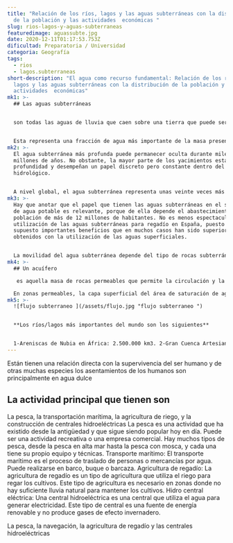 ```yaml
---
title: "Relación de los ríos, lagos y las aguas subterráneas con la distribución
  de la población y las actividades  económicas "
slug: rios-lagos-y-aguas-subterraneas
featuredimage: aguassubte.jpg
date: 2020-12-11T01:17:53.753Z
dificultad: Preparatoria / Universidad
categoria: Geografía
tags:
  - rios
  - lagos.subterraneas
short-description: "El agua como recurso fundamental: Relación de los ríos,
  lagos y las aguas subterráneas con la distribución de la población y las
  actividades  económicas"
mk1: >-
  ## Las aguas subterráneas 


  son todas las aguas de lluvia que caen sobre una tierra que puede ser penetrada por algún líquido, que en esta luego va descendiendo lentamente por la acción de la gravedad, hasta que se encubre algún terreno


  Esta representa una fracción de agua más importante de la masa presente en los continentes, bajo la tierra, ya sea en el subsuelo
mk2: >-
  El agua subterránea más profunda puede permanecer oculta durante miles o
  millones de años. No obstante, la mayor parte de los yacimientos están a poca
  profundidad y desempeñan un papel discreto pero constante dentro del ciclo
  hidrológico.


  A nivel global, el agua subterránea representa unas veinte veces más que el total de las aguas superficiales de todos los continentes e islas, de ahí la importancia de esta agua como reserva y como recurso de agua dulce. Además, tiene un importante papel en la naturaleza. El efecto de la gran reserva de agua respecto al flujo anual, es esencial para mantener el caudal de base de muchos ríos y la humedad del suelo en las riberas y áreas bajas
mk3: >-
  Hay que anotar que el papel que tienen las aguas subterráneas en el suministro
  de agua potable es relevante, porque de ella depende el abastecimiento a una
  población de más de 12 millones de habitantes. No es menos espectacular la
  utilización de las aguas subterráneas para regadío en España, puesto que ha
  supuesto importantes beneficios que en muchos casos han sido superiores a los
  obtenidos con la utilización de las aguas superficiales.


  La movilidad del agua subterránea depende del tipo de rocas subterráneas en cada lugar. Las capas permeables saturadas capaces de aportar un suministro útil de agua son conocidas como acuíferos, y suelen estar formadas por arenas, gravas, calizas o basaltos. Otras capas, como las arcillas, pizarras, morrenas glaciares y limos tienden a reducir el flujo del agua subterránea. Las rocas impermeables son llamadas acuifugas o rocas basamentarias.
mk4: >-
  ## Un acuífero

   es aquella masa de rocas permeables que permite la circulación y la acumulación del agua subterránea en sus poros o grietas. Las rocas almacén pueden ser de materiales muy variados como gravas y areniscas poco cementadas (antiguos sedimentos marinos, de río, playa, eólicos), limos, ciertos tipos de arcilla, calizas agrietadas, e incluso formaciones volcánicas. El nivel superior del agua subterránea se denomina tabla de agua, que en el caso de un acuífero libre corresponde al nivel freático.

  En zonas permeables, la capa superficial del área de saturación de agua se llama nivel freático. Cuando en lugares muy poblados o zonas áridas muy irrigadas se extrae agua del subsuelo en demasía, el nivel freático puede descender con gran rapidez, haciendo que sea imposible acceder a él, aún recurriendo a pozos muy profundos
mk5: >-
  ![flujo subterraneo ](/assets/flujo.jpg "flujo subterraneo ")


  **Los ríos/lagos más importantes del mundo son los siguientes** 


  1-Areniscas de Nubia en África: 2.500.000 km3. 2-Gran Cuenca Artesiana en Australia: 1.750.000 km3. 3- Acuífero Guaraní en Argentina, Brasil, Uruguay y Paraguay: 1.200.000 km3. 4- Norte del Sahara en África: 1.030.000 km3. 5- Cuenca de Taoudeni en África: 800.000 km3. 6- Cuenca de Murzuq en África: 800.000 km3. 7- Cuenca del Yllurmeden en África: 525.000 km3. 8- Acuífero Ogallala en Estados Unidos: 450.000 km 3. 9- Canning Officer en Australia: 450.000 km 3.8. 10- Acuífero Saudí en Asia: 160.000 km 3
---
```



Están tienen una relación directa con la supervivencia del ser humano y de otras muchas especies los asentamientos de los humanos son principalmente en agua dulce 

## La actividad principal que tienen son 

La pesca, la transportación marítima, la agricultura de riego, y la construcción de centrales hidroeléctricas  La pesca es una actividad que ha existido desde la antigüedad y que sigue siendo popular hoy en día. Puede ser una actividad recreativa o una empresa comercial. Hay muchos tipos de pesca, desde la pesca en alta mar hasta la pesca con mosca, y cada una tiene su propio equipo y técnicas. Transporte marítimo: El transporte marítimo es el proceso de traslado de personas o mercancías por agua. Puede realizarse en barco, buque o barcaza. Agricultura de regadío: La agricultura de regadío es un tipo de agricultura que utiliza el riego para regar los cultivos. Este tipo de agricultura es necesario en zonas donde no hay suficiente lluvia natural para mantener los cultivos. Hidro central eléctrica: Una central hidroeléctrica es una central que utiliza el agua para generar electricidad. Este tipo de central es una fuente de energía renovable y no produce gases de efecto invernadero.

La pesca, la navegación, la agricultura de regadío y las centrales hidroeléctricas